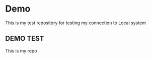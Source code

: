 # Demo

This is my test repository for testing my connection to Local system

## DEMO TEST

This is my repo
